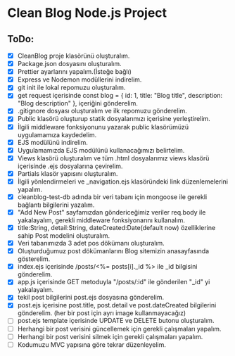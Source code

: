 # Clean Blog Node.js Project


## ToDo:

- [x] CleanBlog proje klasörünü oluşturalım.
- [x] Package.json dosyasını oluşturalım.
- [x] Prettier ayarlarını yapalım.(İsteğe bağlı)
- [x] Express ve Nodemon modüllerini indirelim.
- [x] git init ile lokal repomuzu oluşturalım.
- [x] get request içerisinde const blog = { id: 1, title: "Blog title", description: "Blog description" }, içeriğini gönderelim.
- [x] .gitignore dosyası oluşturalım ve ilk repomuzu gönderelim.
- [x] Public klasörü oluşturup statik dosyalarımızı içerisine yerleştirelim.
- [x] İlgili middleware fonksiyonunu yazarak public klasörümüzü uygulamamıza kaydedelim.
- [x] EJS modülünü indirelim.
- [x] Uygulamamızda EJS modülünü kullanacağımızı belirtelim.
- [x] Views klasörü oluşturalım ve tüm .html dosyalarımız views klasörü içerisinde .ejs dosyalarına çevirelim.
- [x] Partials klasör yapısını oluşturalım.
- [x] İlgili yönlendirmeleri ve _navigation.ejs klasöründeki link düzenlemelerini yapalım.
- [x] cleanblog-test-db adında bir veri tabanı için mongoose ile gerekli bağlantı bilgilerini yazalım.
- [x] "Add New Post" sayfamızdan göndericeğimiz veriler req.body ile yakalayalım, gerekli middleware fonksiyonarını kullanalım.
- [x] title:String, detail:String, dateCreated:Date(default now) özelliklerine sahip Post modelini oluşturalım.
- [x] Veri tabanımızda 3 adet pos dökümanı oluşturalım.
- [x] Oluşturduğumuz post dökümanlarını Blog sitemizin anasayfasında gösterelim.
- [x] index.ejs içerisinde /posts/<%= posts[i]._id %> ile _id bilgisini gönderelim.
- [x] app.js içerisinde GET metoduyla "/posts/:id" ile gönderilen "_id" yi yakalayalım.
- [x] tekil post bilgilerini post.ejs dosyasına gönderelim.
- [x] post.ejs içerisine post.title, post.detail ve post.dateCreated bilgilerini gönderelim. (her bir post için ayrı image kullanmayacağız)
- [ ] post.ejs template içerisinde UPDATE ve DELETE butonu oluşturalım.
- [ ] Herhangi bir post verisini güncellemek için gerekli çalışmaları yapalım.
- [ ] Herhangi bir post verisini silmek için gerekli çalışmaları yapalım.
- [ ] Kodumuzu MVC yapısına göre tekrar düzenleyelim.